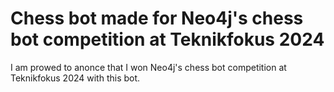 # Chess bot made for Neo4j's chess bot competition at Teknikfokus 2024
I am prowed to anonce that I won Neo4j's chess bot competition at Teknikfokus 2024 with this bot. 


